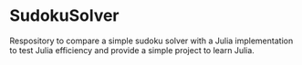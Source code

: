 # SudokuSolver
Respository to compare a simple sudoku solver with a Julia implementation to test Julia efficiency and provide a simple project to learn Julia.
